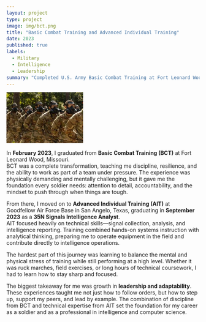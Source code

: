 ```yaml
---
layout: project
type: project
image: img/bct.png
title: "Basic Combat Training and Advanced Individual Training"
date: 2023
published: true
labels:
  - Military
  - Intelligence
  - Leadership
summary: "Completed U.S. Army Basic Combat Training at Fort Leonard Wood and Advanced Individual Training at Goodfellow Air Force Base, developing discipline, leadership, and SIGINT technical expertise."
---
```


<div class="text-center p-4">
  <img width="200px" src="../img/BCT1.png" class="img-thumbnail" >
</div>

In **February 2023**, I graduated from **Basic Combat Training (BCT)** at Fort Leonard Wood, Missouri.  
BCT was a complete transformation, teaching me discipline, resilience, and the ability to work as part of a team under pressure. The experience was physically demanding and mentally challenging, but it gave me the foundation every soldier needs: attention to detail, accountability, and the mindset to push through when things are tough.  

From there, I moved on to **Advanced Individual Training (AIT)** at Goodfellow Air Force Base in San Angelo, Texas, graduating in **September 2023** as a **35N Signals Intelligence Analyst**.  
AIT focused heavily on technical skills—signal collection, analysis, and intelligence reporting. Training combined hands-on systems instruction with analytical thinking, preparing me to operate equipment in the field and contribute directly to intelligence operations.  

The hardest part of this journey was learning to balance the mental and physical stress of training while still performing at a high level. Whether it was ruck marches, field exercises, or long hours of technical coursework, I had to learn how to stay sharp and focused.  

The biggest takeaway for me was growth in **leadership and adaptability**. These experiences taught me not just how to follow orders, but how to step up, support my peers, and lead by example. The combination of discipline from BCT and technical expertise from AIT set the foundation for my career as a soldier and as a professional in intelligence and computer science.  
